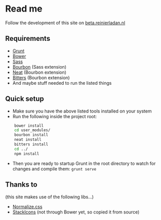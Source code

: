 # Read me

Follow the development of this site on [beta.reinierladan.nl](http://beta.reinierladan.nl)

## Requirements
- [Grunt](http://gruntjs.com)
- [Bower](http://bower.io)
- [Sass](http://sass-lang.com)
- [Bourbon](http://bourbon.io) (Sass extension)
- [Neat](http://neat.bourbon.io) (Bourbon extension)
- [Bitters](http://bitters.bourbon.io) (Bourbon extension)
- And maybe stuff needed to run the listed things

## Quick setup
- Make sure you have the above listed tools installed on your system
- Run the following inside the project root:
```bash
    bower install
    cd user_modules/
    bourbon install
    neat install
    bitters install
    cd ../
    npm install
```

- Then you are ready to startup Grunt in the root directory to watch for changes and compile them: `grunt serve`

## Thanks to
(this site makes use of the following libs…)
- [Normalize.css](http://git.io/normalize)
- [StackIcons](http://stackicons.com) (not through Bower yet, so copied it from source)
